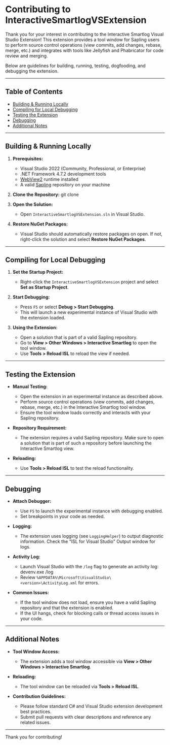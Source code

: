 # Contributing to InteractiveSmartlogVSExtension

Thank you for your interest in contributing to the Interactive Smartlog Visual Studio Extension! This extension provides a tool window for Sapling users to perform source control operations (view commits, add changes, rebase, merge, etc.) and integrates with tools like Jellyfish and Phabricator for code review and merging.

Below are guidelines for building, running, testing, dogfooding, and debugging the extension.

---

## Table of Contents

- [Building & Running Locally](#building--running-locally)
- [Compiling for Local Debugging](#compiling-for-local-debugging)
- [Testing the Extension](#testing-the-extension)
- [Debugging](#debugging)
- [Additional Notes](#additional-notes)

---

## Building & Running Locally

1. **Prerequisites:**

   - Visual Studio 2022 (Community, Professional, or Enterprise)
   - .NET Framework 4.7.2 development tools
   - [WebView2](https://developer.microsoft.com/en-us/microsoft-edge/webview2/) runtime installed
   - A valid [Sapling](https://sapling-scm.com/) repository on your machine

2. **Clone the Repository:**
   git clone <repo-url>

3. **Open the Solution:**

   - Open `InteractiveSmartlogVSExtension.sln` in Visual Studio.

4. **Restore NuGet Packages:**
   - Visual Studio should automatically restore packages on open. If not, right-click the solution and select **Restore NuGet Packages**.

---

## Compiling for Local Debugging

1. **Set the Startup Project:**

   - Right-click the `InteractiveSmartlogVSExtension` project and select **Set as Startup Project**.

2. **Start Debugging:**

   - Press `F5` or select **Debug > Start Debugging**.
   - This will launch a new experimental instance of Visual Studio with the extension loaded.

3. **Using the Extension:**
   - Open a solution that is part of a valid Sapling repository.
   - Go to **View > Other Windows > Interactive Smartlog** to open the tool window.
   - Use **Tools > Reload ISL** to reload the view if needed.

---

## Testing the Extension

- **Manual Testing:**

  - Open the extension in an experimental instance as described above.
  - Perform source control operations (view commits, add changes, rebase, merge, etc.) in the Interactive Smartlog tool window.
  - Ensure the tool window loads correctly and interacts with your Sapling repository.

- **Repository Requirement:**

  - The extension requires a valid Sapling repository. Make sure to open a solution that is part of such a repository before launching the Interactive Smartlog view.

- **Reloading:**
  - Use **Tools > Reload ISL** to test the reload functionality.

---

## Debugging

- **Attach Debugger:**

  - Use `F5` to launch the experimental instance with debugging enabled.
  - Set breakpoints in your code as needed.

- **Logging:**

  - The extension uses logging (see `LoggingHelper`) to output diagnostic information. Check the "ISL for Visual Studio" Output window for logs.

- **Activity Log:**

  - Launch Visual Studio with the `/log` flag to generate an activity log: devenv.exe /log
  - Review `%APPDATA%\Microsoft\VisualStudio\<version>\ActivityLog.xml` for errors.

- **Common Issues:**
  - If the tool window does not load, ensure you have a valid Sapling repository and that the extension is enabled.
  - If the UI hangs, check for blocking calls or thread access issues in your code.

---

## Additional Notes

- **Tool Window Access:**

  - The extension adds a tool window accessible via **View > Other Windows > Interactive Smartlog**.

- **Reloading:**

  - The tool window can be reloaded via **Tools > Reload ISL**.

- **Contribution Guidelines:**
  - Please follow standard C# and Visual Studio extension development best practices.
  - Submit pull requests with clear descriptions and reference any related issues.

---

Thank you for contributing!
